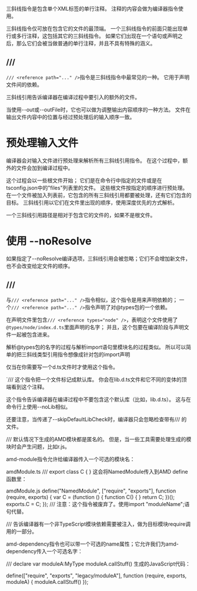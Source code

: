 三斜线指令是包含单个XML标签的单行注释。 注释的内容会做为编译器指令使用。

三斜线指令仅可放在包含它的文件的最顶端。 一个三斜线指令的前面只能出现单行或多行注释，这包括其它的三斜线指令。 如果它们出现在一个语句或声明之后，那么它们会被当做普通的单行注释，并且不具有特殊的涵义。

## /// <reference path="..." />
`/// <reference path="..." />`指令是三斜线指令中最常见的一种。 它用于声明文件间的依赖。

三斜线引用告诉编译器在编译过程中要引入的额外的文件。

当使用--out或--outFile时，它也可以做为调整输出内容顺序的一种方法。 文件在输出文件内容中的位置与经过预处理后的输入顺序一致。


# 预处理输入文件
编译器会对输入文件进行预处理来解析所有三斜线引用指令。 在这个过程中，额外的文件会加到编译过程中。

这个过程会以一些根文件开始； 它们是在命令行中指定的文件或是在tsconfig.json中的"files"列表里的文件。 这些根文件按指定的顺序进行预处理。 在一个文件被加入列表前，它包含的所有三斜线引用都要被处理，还有它们包含的目标。 三斜线引用以它们在文件里出现的顺序，使用深度优先的方式解析。

一个三斜线引用路径是相对于包含它的文件的，如果不是根文件。

# 使用 --noResolve
如果指定了--noResolve编译选项，三斜线引用会被忽略；它们不会增加新文件，也不会改变给定文件的顺序。

## /// <reference types="..." />
与`/// <reference path="..." />`指令相似，这个指令是用来声明依赖的； 一个`/// <reference path="..." />`指令声明了对@types包的一个依赖。

在声明文件里包含`/// <reference types="node" />`，表明这个文件使用了`@types/node/index.d.ts`里面声明的名字； 并且，这个包要在编译阶段与声明文件一起被包含进来。

解析@types包的名字的过程与解析import语句里模块名的过程类似。 所以可以简单的把三斜线类型引用指令想像成针对包的import声明

仅当在你需要写一个d.ts文件时才使用这个指令。


`/// <reference no-default-lib="true"/>
这个指令把一个文件标记成默认库。 你会在lib.d.ts文件和它不同的变体的顶端看到这个注释。

这个指令告诉编译器在编译过程中不要包含这个默认库（比如，lib.d.ts）。 这与在命令行上使用--noLib相似。

还要注意，当传递了--skipDefaultLibCheck时，编译器只会忽略检查带有/// <reference no-default-lib="true"/>的文件。


/// <amd-module />
默认情况下生成的AMD模块都是匿名的。 但是，当一些工具需要处理生成的模块时会产生问题，比如r.js。

amd-module指令允许给编译器传入一个可选的模块名：

amdModule.ts
///<amd-module name='NamedModule'/>
export class C {
}
这会将NamedModule传入到AMD define函数里：

amdModule.js
define("NamedModule", ["require", "exports"], function (require, exports) {
    var C = (function () {
        function C() {
        }
        return C;
    })();
    exports.C = C;
});
/// <amd-dependency />
注意：这个指令被废弃了。使用import "moduleName";语句代替。

/// <amd-dependency path="x" />告诉编译器有一个非TypeScript模块依赖需要被注入，做为目标模块require调用的一部分。

amd-dependency指令也可以带一个可选的name属性；它允许我们为amd-dependency传入一个可选名字：

/// <amd-dependency path="legacy/moduleA" name="moduleA"/>
declare var moduleA:MyType
moduleA.callStuff()
生成的JavaScript代码：

define(["require", "exports", "legacy/moduleA"], function (require, exports, moduleA) {
    moduleA.callStuff()
});